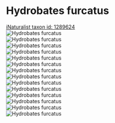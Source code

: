 
Hydrobates furcatus
===================
  
[iNaturalist taxon id: 1289624](https://www.inaturalist.org/taxa/1289624)  
![Hydrobates furcatus](https://inaturalist-open-data.s3.amazonaws.com/photos/154159775/medium.jpeg)  
![Hydrobates furcatus](https://inaturalist-open-data.s3.amazonaws.com/photos/154159780/medium.jpeg)  
![Hydrobates furcatus](https://inaturalist-open-data.s3.amazonaws.com/photos/154059544/medium.jpeg)  
![Hydrobates furcatus](https://inaturalist-open-data.s3.amazonaws.com/photos/154059524/medium.jpeg)  
![Hydrobates furcatus](https://inaturalist-open-data.s3.amazonaws.com/photos/154059561/medium.jpeg)  
![Hydrobates furcatus](https://inaturalist-open-data.s3.amazonaws.com/photos/85402913/medium.jpeg)  
![Hydrobates furcatus](https://inaturalist-open-data.s3.amazonaws.com/photos/85402904/medium.jpeg)  
![Hydrobates furcatus](https://inaturalist-open-data.s3.amazonaws.com/photos/154159775/medium.jpeg)  
![Hydrobates furcatus](https://inaturalist-open-data.s3.amazonaws.com/photos/154159780/medium.jpeg)  
![Hydrobates furcatus](https://inaturalist-open-data.s3.amazonaws.com/photos/154059544/medium.jpeg)  
![Hydrobates furcatus](https://inaturalist-open-data.s3.amazonaws.com/photos/154059524/medium.jpeg)  
![Hydrobates furcatus](https://inaturalist-open-data.s3.amazonaws.com/photos/154059561/medium.jpeg)  
![Hydrobates furcatus](https://inaturalist-open-data.s3.amazonaws.com/photos/85402913/medium.jpeg)  
![Hydrobates furcatus](https://inaturalist-open-data.s3.amazonaws.com/photos/85402904/medium.jpeg)